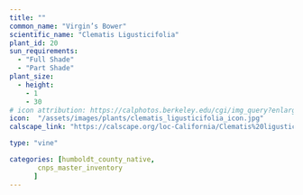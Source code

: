 ```yaml
---
title: ""
common_name: "Virgin’s Bower"
scientific_name: "Clematis Ligusticifolia"
plant_id: 20
sun_requirements:
  - "Full Shade"
  - "Part Shade"
plant_size:
  - height: 
    - 1
    - 30
# icon attribution: https://calphotos.berkeley.edu/cgi/img_query?enlarge=0000+0000+0109+0860
icon:  "/assets/images/plants/clematis_ligusticifolia_icon.jpg"
calscape_link: "https://calscape.org/loc-California/Clematis%20ligusticifolia(%20)"

type: "vine"

categories: [humboldt_county_native,
       cnps_master_inventory
      ]
---
```


